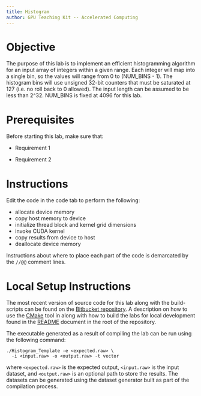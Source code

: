 ```yaml
---
title: Histogram
author: GPU Teaching Kit -- Accelerated Computing
---
```


# Objective

The purpose of this lab is to implement an efficient histogramming algorithm for an input array of integers within a given range. Each integer will map into a single bin, so the values will range from 0 to (NUM_BINS - 1). The histogram bins will use unsigned 32-bit counters that must be saturated at 127 (i.e. no roll back to 0 allowed). The input length can be assumed to be less than 2^32. NUM_BINS is fixed at 4096 for this lab.

# Prerequisites

Before starting this lab, make sure that:

* Requirement 1

* Requirement 2

# Instructions

Edit the code in the code tab to perform the following:

- allocate device memory
- copy host memory to device
- initialize thread block and kernel grid dimensions
- invoke CUDA kernel
- copy results from device to host
- deallocate device memory

Instructions about where to place each part of the code is
demarcated by the `//@@` comment lines.

# Local Setup Instructions

The most recent version of source code for this lab along with the build-scripts can be found on the [Bitbucket repository](LINKTOLAB). A description on how to use the [CMake](https://cmake.org/) tool in along with how to build the labs for local development found in the [README](LINKTOREADME) document in the root of the repository.

The executable generated as a result of compiling the lab can be run using the following command:

~~~
./Histogram_Template -e <expected.raw> \
  -i <input.raw> -o <output.raw> -t vector
~~~

where `<expected.raw>` is the expected output, `<input.raw>` is the input dataset, and `<output.raw>` is an optional path to store the results. The datasets can be generated using the dataset generator built as part of the compilation process.
